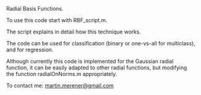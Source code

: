 
Radial Basis Functions.

To use this code start with RBF_script.m.

The script explains in detail how this technique works.

The code can be used for classification (binary or one-vs-all for multiclass), and for regression.

Although currently this code is implemented for the Gaussian radial function, it can be easily adapted to other radial functions, but modifying the function radialOnNorms.m appropriately.


To contact me: martin.merener@gmail.com
